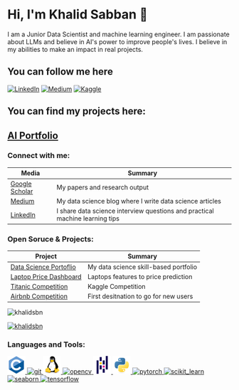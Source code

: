 <h1 align="left">Hi, I'm Khalid Sabban 👋</h1> 
I am a Junior Data Scientist and machine learning engineer. I am passionate about LLMs and believe in AI's power to improve people's lives. I believe in my abilities to make an impact in real projects.

## You can follow me here ##
[![LinkedIn](https://img.shields.io/badge/linkedin-%230077B5.svg?style=for-the-badge&logo=linkedin&logoColor=white)](https://www.linkedin.com/in/khalidsabban/)
[![Medium](https://img.shields.io/badge/Medium-12100E?style=for-the-badge&logo=medium&logoColor=white)](https://medium.com/@khalidsabban)
[![Kaggle](https://img.shields.io/badge/Kaggle-035a7d?style=for-the-badge&logo=kaggle&logoColor=white)](https://www.kaggle.com/khalidsabban)


## You can find my projects here: ##
## [AI Portfolio](https://github.com/khalidsbn/AI-Portofolio) ##



<h3 align="left">Connect with me:</h3>

| Media  | Summary |
| ------------- | ------------- |
|[Google Scholar](https://scholar.google.com/citations?hl=en&user=0IlhjBcAAAAJ&view_op=list_works&gmla=ANZ5fUMqlV1odJ-8UHPfnqYc3o1ud3etpzc-CfZusJhUUgvUCqUP7jbI-XM9SYHiG_nn5oc7_5TQzSbSKCE-hFYZ) | My papers and research output |
| [Medium ](https://medium.com/@khalidsabban)  | My data science blog where I write data science articles   |
| [LinkedIn ](https://www.linkedin.com/in/khalidsabban/)  | I share data science interview questions and practical machine learning tips|

<h3 align="left"> Open Soruce & Projects:</h3>

| Project  | Summary |
| ------------- | ------------- |
| [Data Science Portoflio](https://github.com/khalidsbn/) |My data science skill-based portfolio |
| [Laptop Price Dashboard](https://github.com/khalidsbn/Laptop-Price-Predictor)   | Laptops features to price prediction |
| [Titanic Competition](https://github.com/khalidsbn/Survived-prediction) | Kaggle Competition |
| [Airbnb Competition](https://github.com/khalidsbn/Users-destination)  | First desitnation to go for new users |


<p align="left"> <img src="https://komarev.com/ghpvc/?username=khalidsbn&label=Profile%20views&color=0e75b6&style=flat" alt="khalidsbn" /> </p>

<p align="left"> <a href="https://github.com/ryo-ma/github-profile-trophy"><img src="https://github-profile-trophy.vercel.app/?username=khalidsbn" alt="khalidsbn" /></a> </p>


<h3 align="left">Languages and Tools:</h3>
<p align="left"> <a href="https://www.cprogramming.com/" target="_blank" rel="noreferrer"> <img src="https://raw.githubusercontent.com/devicons/devicon/master/icons/c/c-original.svg" alt="c" width="40" height="40"/> </a> <a href="https://git-scm.com/" target="_blank" rel="noreferrer"> <img src="https://www.vectorlogo.zone/logos/git-scm/git-scm-icon.svg" alt="git" width="40" height="40"/> </a> <a href="https://www.linux.org/" target="_blank" rel="noreferrer"> <img src="https://raw.githubusercontent.com/devicons/devicon/master/icons/linux/linux-original.svg" alt="linux" width="40" height="40"/> </a> <a href="https://opencv.org/" target="_blank" rel="noreferrer"> <img src="https://www.vectorlogo.zone/logos/opencv/opencv-icon.svg" alt="opencv" width="40" height="40"/> </a> <a href="https://pandas.pydata.org/" target="_blank" rel="noreferrer"> <img src="https://raw.githubusercontent.com/devicons/devicon/2ae2a900d2f041da66e950e4d48052658d850630/icons/pandas/pandas-original.svg" alt="pandas" width="40" height="40"/> </a> <a href="https://www.python.org" target="_blank" rel="noreferrer"> <img src="https://raw.githubusercontent.com/devicons/devicon/master/icons/python/python-original.svg" alt="python" width="40" height="40"/> </a> <a href="https://pytorch.org/" target="_blank" rel="noreferrer"> <img src="https://www.vectorlogo.zone/logos/pytorch/pytorch-icon.svg" alt="pytorch" width="40" height="40"/> </a> <a href="https://scikit-learn.org/" target="_blank" rel="noreferrer"> <img src="https://upload.wikimedia.org/wikipedia/commons/0/05/Scikit_learn_logo_small.svg" alt="scikit_learn" width="40" height="40"/> </a> <a href="https://seaborn.pydata.org/" target="_blank" rel="noreferrer"> <img src="https://seaborn.pydata.org/_images/logo-mark-lightbg.svg" alt="seaborn" width="40" height="40"/> </a> <a href="https://www.tensorflow.org" target="_blank" rel="noreferrer"> <img src="https://www.vectorlogo.zone/logos/tensorflow/tensorflow-icon.svg" alt="tensorflow" width="40" height="40"/> </a> </p>

